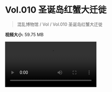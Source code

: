 # Vol.010 圣诞岛红蟹大迁徙

> 混乱博物馆 / Vol / Vol.010 圣诞岛红蟹大迁徙

**视频大小**: 59.75 MB

<div class="video"><video src="https://file.hsyhx.top/archive/混乱博物馆/Vol/010.mp4" controls preload>🤔 您的浏览器不支持 video 标签</video></div>